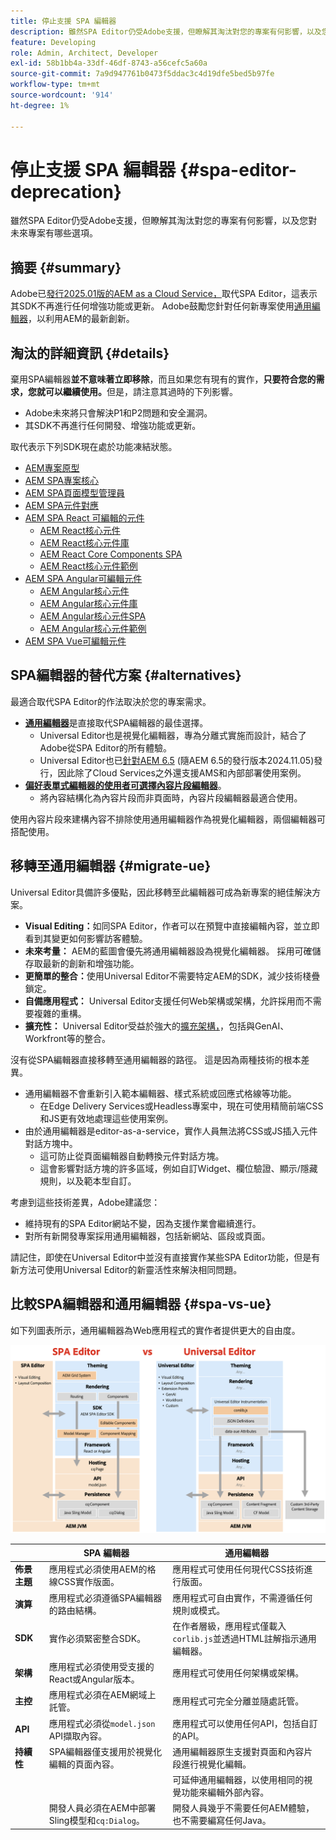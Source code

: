 ```yaml
---
title: 停止支援 SPA 編輯器
description: 雖然SPA Editor仍受Adobe支援，但瞭解其淘汰對您的專案有何影響，以及您對未來專案有哪些選項。
feature: Developing
role: Admin, Architect, Developer
exl-id: 58b1bb4a-33df-46df-8743-a56cefc5a60a
source-git-commit: 7a9d947761b0473f5ddac3c4d19dfe5bed5b97fe
workflow-type: tm+mt
source-wordcount: '914'
ht-degree: 1%

---
```



# 停止支援 SPA 編輯器 {#spa-editor-deprecation}

雖然SPA Editor仍受Adobe支援，但瞭解其淘汰對您的專案有何影響，以及您對未來專案有哪些選項。

## 摘要 {#summary}

Adobe已[發行2025.01版的AEM as a Cloud Service，](/help/release-notes/release-notes-cloud/2025/release-notes-2025-1-0.md#spa-editor)取代SPA Editor，這表示其SDK不再進行任何增強功能或更新。 Adobe鼓勵您針對任何新專案使用[通用編輯器](/help/implementing/universal-editor/introduction.md)，以利用AEM的最新創新。

## 淘汰的詳細資訊 {#details}

棄用SPA編輯器&#x200B;**並不意味著立即移除**，而且如果您有現有的實作，**只要符合您的需求，您就可以繼續使用。**&#x200B;但是，請注意其過時的下列影響。

* Adobe未來將只會解決P1和P2問題和安全漏洞。
* 其SDK不再進行任何開發、增強功能或更新。

取代表示下列SDK現在處於功能凍結狀態。

* [AEM專案原型](https://github.com/adobe/aem-project-archetype/)
* [AEM SPA專案核心](https://github.com/adobe/aem-spa-project-core)
* [AEM SPA頁面模型管理員](https://github.com/adobe/aem-spa-page-model-manager)
* [AEM SPA元件對應](https://github.com/adobe/aem-spa-component-mapping)
* [AEM SPA React 可編輯的元件](https://github.com/adobe/aem-react-editable-components)
   * [AEM React核心元件](https://github.com/adobe/aem-react-core-wcm-components)
   * [AEM React核心元件庫](https://github.com/adobe/aem-react-core-wcm-components-base)
   * [AEM React Core Components SPA](https://github.com/adobe/aem-react-core-wcm-components-spa)
   * [AEM React核心元件範例](https://github.com/adobe/aem-react-core-wcm-components-examples)
* [AEM SPA Angular可編輯元件](https://github.com/adobe/aem-angular-editable-components)
   * [AEM Angular核心元件](https://github.com/adobe/aem-angular-core-wcm-components)
   * [AEM Angular核心元件庫](https://github.com/adobe/aem-angular-core-wcm-components-base)
   * [AEM Angular核心元件SPA](https://github.com/adobe/aem-angular-core-wcm-components-spa)
   * [AEM Angular核心元件範例](https://github.com/adobe/aem-angular-core-wcm-components-examples)
* [AEM SPA Vue可編輯元件](https://github.com/mavicellc/aem-vue-editable-components)

## SPA編輯器的替代方案 {#alternatives}

最適合取代SPA Editor的作法取決於您的專案需求。

* **[通用編輯器](/help/edge/wysiwyg-authoring/authoring.md)**&#x200B;是直接取代SPA編輯器的最佳選擇。
   * Universal Editor也是視覺化編輯器，專為分離式實施而設計，結合了Adobe從SPA Editor的所有體驗。
   * Universal Editor也已[針對AEM 6.5](https://experienceleague.adobe.com/zh-hant/docs/experience-manager-65/content/implementing/developing/headless/universal-editor/introduction) (隨AEM 6.5的發行版本2024.11.05)發行，因此除了Cloud Services之外還支援AMS和內部部署使用案例。
* **[偏好表單式編輯器的使用者可選擇內容片段編輯器](/help/assets/content-fragments/content-fragments-managing.md)**。
   * 將內容結構化為內容片段而非頁面時，內容片段編輯器最適合使用。

使用內容片段來建構內容不排除使用通用編輯器作為視覺化編輯器，兩個編輯器可搭配使用。

## 移轉至通用編輯器 {#migrate-ue}

Universal Editor具備許多優點，因此移轉至此編輯器可成為新專案的絕佳解決方案。

* **Visual Editing：**&#x200B;如同SPA Editor，作者可以在預覽中直接編輯內容，並立即看到其變更如何影響訪客體驗。
* **未來考量：** AEM的藍圖會優先將通用編輯器設為視覺化編輯器。 採用可確儲存取最新的創新和增強功能。
* **更簡單的整合：**&#x200B;使用Universal Editor不需要特定AEM的SDK，減少技術棧疊鎖定。
* **自備應用程式：** Universal Editor支援任何Web架構或架構，允許採用而不需要複雜的重構。
* **擴充性：** Universal Editor受益於強大的[擴充架構，](/help/implementing/universal-editor/extending.md)，包括與GenAI、Workfront等的整合。

沒有從SPA編輯器直接移轉至通用編輯器的路徑。 這是因為兩種技術的根本差異。

* 通用編輯器不會重新引入範本編輯器、樣式系統或回應式格線等功能。
   * 在Edge Delivery Services或Headless專案中，現在可使用精簡前端CSS和JS更有效地處理這些使用案例。
* 由於通用編輯器是editor-as-a-service，實作人員無法將CSS或JS插入元件對話方塊中。
   * 這可防止從頁面編輯器自動轉換元件對話方塊。
   * 這會影響對話方塊的許多區域，例如自訂Widget、欄位驗證、顯示/隱藏規則，以及範本型自訂。

考慮到這些技術差異，Adobe建議您：

* 維持現有的SPA Editor網站不變，因為支援作業會繼續進行。
* 對所有新開發專案採用通用編輯器，包括新網站、區段或頁面。

請記住，即使在Universal Editor中並沒有直接實作某些SPA Editor功能，但是有新方法可使用Universal Editor的新靈活性來解決相同問題。

## 比較SPA編輯器和通用編輯器 {#spa-vs-ue}

如下列圖表所示，通用編輯器為Web應用程式的實作者提供更大的自由度。

![比較Universal Editor和SPA Editor架構](assets/spa-editor-vs-ue.png)

|  | SPA 編輯器 | 通用編輯器 |
|---|---|---|
| **佈景主題** | 應用程式必須使用AEM的格線CSS實作版面。 | 應用程式可使用任何現代CSS技術進行版面。 |
| **演算** | 應用程式必須遵循SPA編輯器的路由結構。 | 應用程式可自由實作，不需遵循任何規則或模式。 |
| **SDK** | 實作必須緊密整合SDK。 | 在作者層級，應用程式僅載入`corlib.js`並透過HTML註解指示通用編輯器。 |
| **架構** | 應用程式必須使用受支援的React或Angular版本。 | 應用程式可使用任何架構或架構。 |
| **主控** | 應用程式必須在AEM網域上託管。 | 應用程式可完全分離並隨處託管。 |
| **API** | 應用程式必須從`model.json` API擷取內容。 | 應用程式可以使用任何API，包括自訂的API。 |
| **持續性** | SPA編輯器僅支援用於視覺化編輯的頁面內容。 | 通用編輯器原生支援對頁面和內容片段進行視覺化編輯。 |
|  |  | 可延伸通用編輯器，以使用相同的視覺功能來編輯外部內容。 |
|  | 開發人員必須在AEM中部署Sling模型和`cq:Dialog`。 | 開發人員幾乎不需要任何AEM體驗，也不需要編寫任何Java。 |
